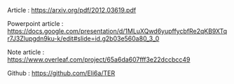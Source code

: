 Article : <https://arxiv.org/pdf/2012.03619.pdf>

Powerpoint article : <https://docs.google.com/presentation/d/1MLuXQwd6yupffycbfRe2qKB9XTqr7J3Zlupgdn9ku-k/edit#slide=id.g2b03e560a80_3_0>

Note article : <https://www.overleaf.com/project/65a6da607fff3e22dccbcc49>

Github : <https://github.com/Eli6a/TER>